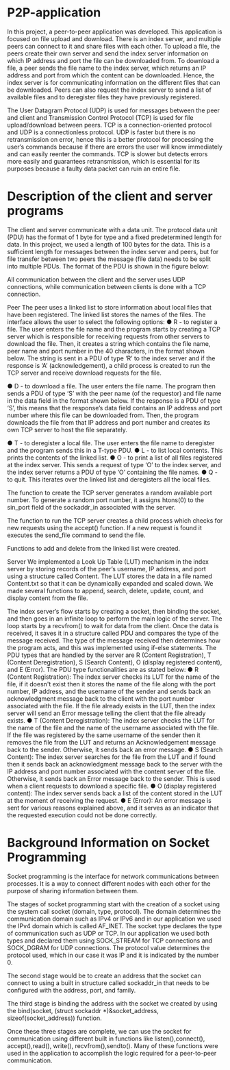 # P2P-application
In this project, a peer-to-peer application was developed. This application is focused on file upload and download. There is an index server, and multiple peers can connect to it and share files with each other. To upload a file, the peers create their own server and send the index server information on which IP address and port the file can be downloaded from. To download a file, a peer sends the file name to the index server, which returns an IP address and port from which the content can be downloaded. Hence, the index server is for communicating information on the different files that can be downloaded. Peers can also request the index server to send a list of available files and to deregister files they have previously registered.

The User Datagram Protocol (UDP) is used for messages between the peer and client and Transmission Control Protocol (TCP) is used for file upload/download between peers. TCP is a connection-oriented protocol and UDP is a connectionless protocol. UDP is faster but there is no retransmission on error, hence this is a better protocol for processing the user’s commands because if there are errors the user will know immediately and can easily reenter the commands. TCP is slower but detects errors more easily and guarantees retransmission, which is essential for its purposes because a faulty data packet can ruin an entire file.


# Description of the client and server programs
The client and server communicate with a data unit. The protocol data unit (PDU) has the format of 1 byte for type and a fixed predetermined length for data. In this project, we used a length of 100 bytes for the data. This is a sufficient length for messages between the index server and peers, but for file transfer between two peers the message (file data) needs to be split into multiple PDUs. The format of the PDU is shown in the figure below:
 

All communication between the client and the server uses UDP connections, while communication between clients is done with a TCP connection. 

Peer
The peer uses a linked list to store information about local files that have been registered. The linked list stores the names of the files. The interface allows the user to select the following options:
●	R - to register a file. The user enters the file name and the program starts by creating a TCP server which is responsible for receiving requests from other servers to download the file. Then, it creates a string which contains the file name, peer name and port number in the 40 characters, in the format shown below. The string is sent in a PDU of type ‘R’ to the index server and if the response is ‘A’ (acknowledgement), a child process is created to run the TCP server and receive download requests for the file.
 

●	D - to download a file. The user enters the file name. The program then sends a PDU of type ‘S’ with the peer name (of the requestor) and file name in the data field in the format shown below. If the response is a PDU of type ‘S’, this means that the response’s data field contains an IP address and port number where this file can be downloaded from. Then, the program downloads the file from that IP address and port number and creates its own TCP server to host the file separately.
 

●	T - to deregister a local file. The user enters the file name to deregister and the program sends this in a T-type PDU. 
●	L - to list local contents. This prints the contents of the linked list.
●	O - to print a list of all files registered at the index server. This sends a request of type ‘O’ to the index server, and the index server returns a PDU of type ‘O’ containing the file names.
●	Q - to quit. This iterates over the linked list and deregisters all the local files. 

The function to create the TCP server generates a random available port number. To generate a random port number, it assigns htons(0) to the sin_port field of the sockaddr_in associated with the server.

The function to run the TCP server creates a child process which checks for new requests using the accept() function. If a new request is found it executes the send_file command to send the file.

Functions to add and delete from the linked list were created.

Server
We implemented a Look Up Table (LUT) mechanism in the index server by storing records of the peer’s username, IP address, and port using a structure called Content. The LUT stores the data in a file named Content.txt so that it can be dynamically expanded and scaled down. We made several functions to append, search, delete, update, count, and display content from the file.

The index server’s flow starts by creating a socket, then binding the socket, and then goes in an infinite loop to perform the main logic of the server. The loop starts by a recvfrom() to wait for data from the client. Once the data is received, it saves it in a structure called PDU and compares the type of the message received. The type of the message received then determines how the program acts, and this was implemented using if-else statements. 
The PDU types that are handled by the server are R (Content Registration), T (Content Deregistration), S (Search Content), O (display registered content), and E (Error). The PDU type functionalities are as stated below: 
●	R (Content Registration): The index server checks its LUT for the name of the file, if it doesn't exist then it stores the name of the file along with the port number, IP address, and the username of the sender and sends back an acknowledgment message back to the client with the port number associated with the file. If the file already exists in the LUT, then the index server will send an Error message telling the client that the file already exists.
●	T (Content Deregistration): The index server checks the LUT for the name of the file and the name of the username associated with the file. If the file was registered by the same username of the sender then it removes the file from the LUT and returns an Acknowledgement message back to the sender. Otherwise, it sends back an error message.
●	S (Search Content): The index server searches for the file from the LUT and if found then it sends back an acknowledgment message back to the server with the IP address and port number associated with the content server of the file. Otherwise, it sends back an Error message back to the sender. This is used when a client requests to download a specific file.
●	O (display registered content): The index server sends back a list of the content stored in the LUT at the moment of receiving the request.
●	E (Error): An error message is sent for various reasons explained above, and it serves as an indicator that the requested execution could not be done correctly.


# Background Information on Socket Programming
Socket programming is the interface for network communications between processes. It is a way to connect different nodes with each other for the purpose of sharing information between them. 

The stages of socket programming start with the creation of a socket using the system call socket (domain, type, protocol). The domain determines the communication domain such as IPv4 or IPv6 and in our application we used the IPv4 domain which is called AF_INET. The socket type declares the type of communication such as UDP or TCP. In our application we used both types and declared them using SOCK_STREAM for TCP connections and SOCK_DGRAM for UDP connections. The protocol value determines the protocol used, which in our case it was IP and it is indicated by the number 0. 

The second stage would be to create an address that the socket can connect to using a built in structure called sockaddr_in that needs to be configured with the address, port, and family.

The third stage is binding the address with the socket we created by using the bind(socket, (struct sockaddr *)&socket_address, sizeof(socket_address)) function. 

Once these three stages are complete, we can use the socket for communication using different built in functions like listen(),connect(), accept(),read(), write(), recvfrom(),sendto(). Many of these functions were used in the application to accomplish the logic required for a peer-to-peer communication.
